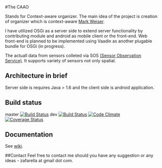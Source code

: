 
#The CAAO

Stands for Context-aware organizer. The main idea of the project is creation of organizer which is context-aware [Mark Weiser](http://en.wikipedia.org/wiki/Mark_Weiser).

I have utilized OSGi as a server side to extend server functionality by contributing module and android as mobile client or the front-end. Web front-end is planned to be implemented using Vaadin as another plugable bundle for OSGi (in progress).

The actuall data from sensors colleted via SOS [(Sensor Observation Service)](http://52north.org/communities/sensorweb/sos/index.html). It supports variety of sensors not only spatial.


## Architecture in brief
Server side is requires Java > 1.6 and the client side is android application.


## Build status
  master [![Build Status](https://travis-ci.org/zafarella/caao.svg?branch=master)](https://travis-ci.org/zafarella/caao)
  dev [![Build Status](https://travis-ci.org/zafarella/caao.svg?branch=dev)](https://travis-ci.org/zafarella/caao)
 [![Code Climate](https://codeclimate.com/github/zafarella/caao/badges/gpa.svg)](https://codeclimate.com/github/zafarella/caao)
 [![Coverage Status](https://coveralls.io/repos/zafarella/caao/badge.svg)](https://coveralls.io/r/zafarella/caao)


## Documentation
See [wiki](wiki).

##Contact
Feel free to contact me should you have any suggestion or any ideas - zafarella at gmail dot com.

